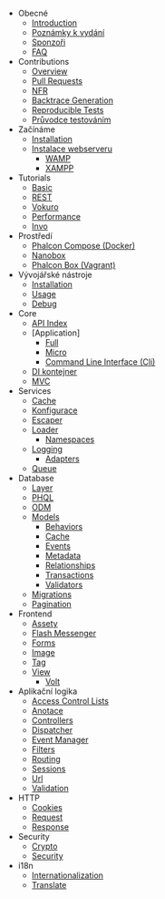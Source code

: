 - Obecné 
    - [Introduction](/[[language]]/[[version]]/introduction)
    - [Poznámky k vydání](https://github.com/phalcon/cphalcon/blob/3.2.x/CHANGELOG-3.2.md)
    - [Sponzoři](/[[language]]/[[version]]/sponsors)
    - [FAQ](/[[language]]/[[version]]/faq)
- Contributions 
    - [Overview](/[[language]]/[[version]]/contributions)
    - [Pull Requests](/[[language]]/[[version]]/new-pull-request)
    - [NFR](/[[language]]/[[version]]/new-feature-request)
    - [Backtrace Generation](/[[language]]/[[version]]/generating-backtrace)
    - [Reproducible Tests](/[[language]]/[[version]]/reproducible-tests)
    - [Průvodce testováním](/[[language]]/[[version]]/unit-testing)
- Začínáme 
    - [Installation](/[[language]]/[[version]]/installation)
    - [Instalace webserveru](/[[language]]/[[version]]/webserver-setup) 
        - [WAMP](/[[language]]/[[version]]/webserver-wamp)
        - [XAMPP](/[[language]]/[[version]]/webserver-xampp)
- Tutorials 
    - [Basic](/[[language]]/[[version]]/tutorial-base)
    - [REST](/[[language]]/[[version]]/tutorial-rest)
    - [Vokuro](/[[language]]/[[version]]/tutorial-vokuro)
    - [Performance](/[[language]]/[[version]]/performance)
    - [Invo](/[[language]]/[[version]]/tutorial-invo)
- Prostředí 
    - [Phalcon Compose (Docker)](/[[language]]/[[version]]/environments-docker)
    - [Nanobox](/[[language]]/[[version]]/environments-nanobox)
    - [Phalcon Box (Vagrant)](/[[language]]/[[version]]/environments-vagrant)
- Vývojářské nástroje 
    - [Installation](/[[language]]/[[version]]/devtools-installation)
    - [Usage](/[[language]]/[[version]]/devtools-usage)
    - [Debug](/[[language]]/[[version]]/debug)
- Core 
    - [API Index](/[[language]]/[[version]]/api/index)
    - [Application] 
        - [Full](/[[language]]/[[version]]/application)
        - [Micro](/[[language]]/[[version]]/application-micro)
        - [Command Line Interface (Cli)](/[[language]]/[[version]]/application-cli)
    - [DI kontejner](/[[language]]/[[version]]/di)
    - [MVC](/[[language]]/[[version]]/mvc)
- Services 
    - [Cache](/[[language]]/[[version]]/cache)
    - [Konfigurace](/[[language]]/[[version]]/config)
    - [Escaper](/[[language]]/[[version]]/escaper)
    - [Loader](/[[language]]/[[version]]/loader) 
        - [Namespaces](/[[language]]/[[version]]/namespaces)
    - [Logging](/[[language]]/[[version]]/logging) 
        - [Adapters](/[[language]]/[[version]]/logging#usage)
    - [Queue](/[[language]]/[[version]]/queue)
- Database 
    - [Layer](/[[language]]/[[version]]/db-layer)
    - [PHQL](/[[language]]/[[version]]/db-phql)
    - [ODM](/[[language]]/[[version]]/db-odm)
    - [Models](/[[language]]/[[version]]/db-models) 
        - [Behaviors](/[[language]]/[[version]]/db-models-behaviors)
        - [Cache](/[[language]]/[[version]]/db-models-cache)
        - [Events](/[[language]]/[[version]]/db-models-events)
        - [Metadata](/[[language]]/[[version]]/db-models-metadata)
        - [Relationships](/[[language]]/[[version]]/db-models-relationships)
        - [Transactions](/[[language]]/[[version]]/db-models-transactions)
        - [Validators](/[[language]]/[[version]]/db-models-validation)
    - [Migrations](/[[language]]/[[version]]/db-migrations)
    - [Pagination](/[[language]]/[[version]]/db-pagination)
- Frontend 
    - [Assety](/[[language]]/[[version]]/assets)
    - [Flash Messenger](/[[language]]/[[version]]/flash)
    - [Forms](/[[language]]/[[version]]/forms)
    - [Image](/[[language]]/[[version]]/image)
    - [Tag](/[[language]]/[[version]]/tag)
    - [View](/[[language]]/[[version]]/views) 
        - [Volt](/[[language]]/[[version]]/volt)
- Aplikační logika 
    - [Access Control Lists](/[[language]]/[[version]]/acl)
    - [Anotace](/[[language]]/[[version]]/annotations)
    - [Controllers](/[[language]]/[[version]]/controllers)
    - [Dispatcher](/[[language]]/[[version]]/dispatcher)
    - [Event Manager](/[[language]]/[[version]]/events)
    - [Filters](/[[language]]/[[version]]/filter)
    - [Routing](/[[language]]/[[version]]/routing)
    - [Sessions](/[[language]]/[[version]]/session)
    - [Url](/[[language]]/[[version]]/url)
    - [Validation](/[[language]]/[[version]]/validation)
- HTTP 
    - [Cookies](/[[language]]/[[version]]/cookies)
    - [Request](/[[language]]/[[version]]/request)
    - [Response](/[[language]]/[[version]]/response)
- Security 
    - [Crypto](/[[language]]/[[version]]/crypt)
    - [Security](/[[language]]/[[version]]/security)
- i18n 
    - [Internationalization](/[[language]]/[[version]]/i18n)
    - [Translate](/[[language]]/[[version]]/translate)